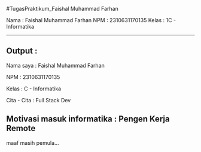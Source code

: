 #TugasPraktikum_Faishal Muhammad Farhan

Nama : Faishal Muhammad Farhan
NPM : 2310631170135
Kelas : 1C - Informatika
___________________________________________________________________________________________________________________
Output :
-------------------------------------------------------------------------------------------------------------------
Nama saya : Faishal Muhammad Farhan

NPM : 2310631170135

Kelas : C - Informatika

Cita - Cita : Full Stack Dev

Motivasi masuk informatika : Pengen Kerja Remote
-------------------------------------------------------------------------------------------------------------------
maaf masih pemula...
